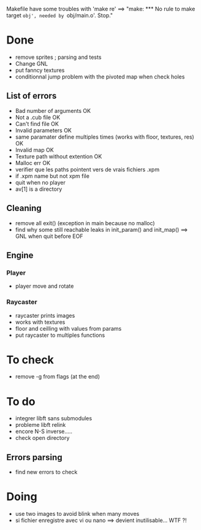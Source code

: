 Makefile have some troubles with 'make re'
==> "make: *** No rule to make target `obj', needed by `obj/main.o'.  Stop."



# Done
- remove sprites ; parsing and tests
- Change GNL
- put fanncy textures
- conditionnal jump problem with the pivoted map when check holes
## List of errors
- Bad number of arguments OK
- Not a .cub file OK
- Can't find file OK
- Invalid parameters OK
- same paramater define multiples times (works with floor, textures, res) OK
- Invalid map OK
- Texture path without extention OK
- Malloc err OK
- verifier que les paths pointent vers de vrais fichiers .xpm
- if .xpm name but not xpm file
- quit when no player
- av[1] is a directory
## Cleaning
- remove all exit() (exception in main because no malloc)
- find why some still reachable leaks in init_param() and init_map() ==> GNL when quit before EOF
## Engine
### Player
- player move and rotate
### Raycaster
- raycaster prints images 
- works with textures
- floor and ceilling with values from params
- put raycaster to multiples functions


# To check
- remove -g from flags (at the end)

# To do
- integrer libft sans submodules
- probleme libft relink
- encore N-S inverse.....
- check open directory
## Errors parsing
- find new errors to check

# Doing
- use two images to avoid blink when many moves
- si fichier enregistre avec vi ou nano ==> devient inutilisable... WTF ?!

